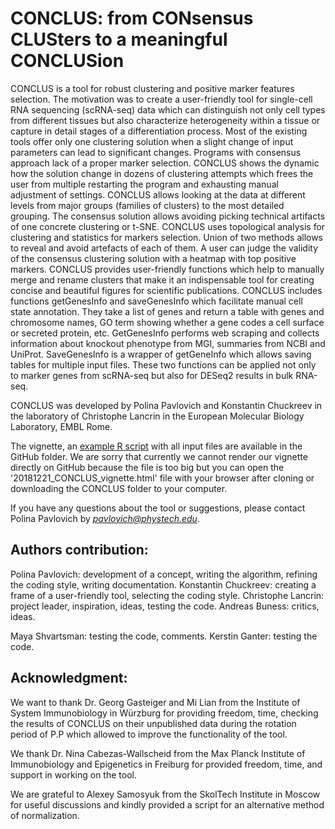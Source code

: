 # CONCLUS: from CONsensus CLUSters to a meaningful CONCLUSion

CONCLUS is a tool for robust clustering and positive marker features selection.
The motivation was to create a user-friendly tool for single-cell RNA sequencing (scRNA-seq) data which can distinguish not only cell types 
from different tissues but also characterize heterogeneity within a tissue or capture in detail stages of a 
differentiation process. Most of the existing tools offer only one clustering solution when a slight change of
input parameters can lead to significant changes. Programs with consensus approach lack of a proper marker selection.
CONCLUS shows the dynamic how the solution change in dozens of clustering attempts which frees the user from multiple 
restarting the program and exhausting manual adjustment of settings. CONCLUS allows looking at the data at different 
levels from major groups (families of clusters) to the most detailed grouping. The consensus solution allows avoiding
picking technical artifacts of one concrete clustering or t-SNE. CONCLUS uses topological analysis for clustering and statistics for markers selection.
Union of two methods allows to reveal and avoid artefacts of each of them. A user can judge the validity of the consensus clustering 
solution with a heatmap with top positive markers. CONCLUS provides user-friendly functions which help to manually merge 
and rename clusters that make it an indispensable tool for creating concise and beautiful figures for scientific publications.
CONCLUS includes functions getGenesInfo and saveGenesInfo which facilitate manual cell state annotation. They take a list of genes
and return a table with genes and chromosome names, GO term showing whether a gene codes a cell surface or secreted protein, etc. 
GetGenesInfo performs web scraping and collects information about knockout phenotype from MGI, summaries from NCBI and UniProt.
SaveGenesInfo is a wrapper of getGeneInfo which allows saving tables for multiple input files.
These two functions can be applied not only to marker genes from scRNA-seq but also for DESeq2 results in bulk RNA-seq.


CONCLUS was developed by Polina Pavlovich and Konstantin Chuckreev in the laboratory of Christophe Lancrin
in the European Molecular Biology Laboratory, EMBL Rome.

The vignette, an [example R script](https://github.com/PolinaPavlovich/CONCLUS/blob/master/Example_full_workflow.R) with all input 
files are available in the GitHub folder. We are sorry that currently we cannot render our vignette directly on GitHub because the file is too big 
but you can open the '20181221_CONCLUS_vignette.html' file with your browser after cloning or downloading the CONCLUS folder to your computer.

If you have any questions about the tool or suggestions, please contact Polina Pavlovich by *pavlovich@phystech.edu*. 

## Authors contribution:

Polina Pavlovich: development of a concept, writing the algorithm, refining the coding style, writing documentation.
Konstantin Chuckreev: creating a frame of a user-friendly tool, selecting the coding style.
Christophe Lancrin: project leader, inspiration, ideas, testing the code.
Andreas Buness: critics, ideas.

Maya Shvartsman: testing the code, comments.
Kerstin Ganter: testing the code.

## Acknowledgment:

We want to thank Dr. Georg Gasteiger and Mi Lian from the Institute of System Immunobiology in Würzburg for
providing freedom, time, checking the results of CONCLUS on their unpublished data during the rotation period of P.P which allowed
 to improve the functionality of the tool. 

We thank Dr. Nina Cabezas-Wallscheid from the Max Planck Institute of Immunobiology and Epigenetics in Freiburg for provided freedom, time, 
and support in working on the tool.

We are grateful to Alexey Samosyuk from the SkolTech Institute in Moscow for useful discussions and 
kindly provided a script for an alternative method of normalization. 
